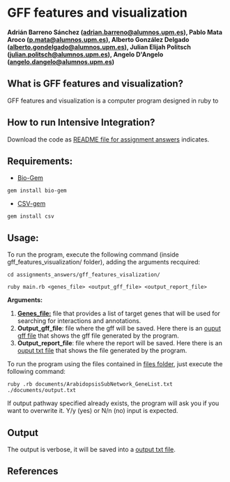 # GFF features and visualization
**Adrián Barreno Sánchez (adrian.barreno@alumnos.upm.es), Pablo Mata Aroco (p.mata@alumnos.upm.es), Alberto González Delgado (alberto.gondelgado@alumnos.upm.es), Julian Elijah Politsch (julian.politsch@alumnos.upm.es), Angelo D'Angelo (angelo.dangelo@alumnos.upm.es)**


## What is GFF features and visualization?

GFF features and visualization is a computer program designed in ruby to 

## How to run Intensive Integration?
Download the code as [README file for assignment answers](../README.md) indicates. 

## Requirements:

* [Bio-Gem](https://rubygems.org/gems/bio-gem/versions/1.3.6)
```
gem install bio-gem
```
* [CSV-gem](https://rubygems.org/gems/csv?locale=es)

```
gem install csv
```
## Usage:

To run the program, execute the following command (inside gff_features_visualization/ folder), adding the arguments recquired:

```
cd assignments_answers/gff_features_visalization/
```
```
ruby main.rb <genes_file> <output_gff_file> <output_report_file> 
```
**Arguments:**
1. **[Genes_file:](documents/ArabidopsisSubNetwork_GeneList.txt)** file that provides a list of target genes that will be used for searching for interactions and annotations.
2. **Output_gff_file**: file where the gff will be saved. Here there is an  [ouput gff file](documents/) that shows the gff file generated by the program.
3. **Output_report_file**: file where the report will be saved. Here there is an  [ouput txt file](documents/) that shows the file generated by the program.

To run the program using the files contained in [files folder](documents/), just execute the following command:
```
ruby .rb documents/ArabidopsisSubNetwork_GeneList.txt ./documents/output.txt
```
If output pathway specified already exists, the program will ask you if you want to overwrite it. Y/y (yes) or N/n (no) input is expected.



## Output
The output is verbose, it will be saved into a [output txt file](documents/). 

## References
